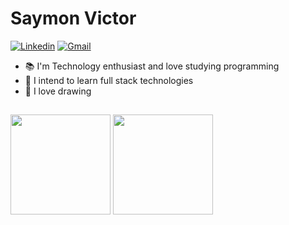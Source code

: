 # Saymon Victor

[![Linkedin](https://img.shields.io/badge/-Saymon%20Victor-6633cc?style=flat-square&logo=Linkedin&logoColor=white&color=6272a4&link=https://www.linkedin.com/in/saymonvictor/)](https://www.linkedin.com/in/saymonvictor/) 
[![Gmail](https://img.shields.io/badge/-saymonnnvict0r@gmail.com-6633cc?style=flat-square&logo=Gmail&logoColor=white&color=6272a4&link=mailto:saymonnnvict0r@gmail.com)](mailto:saymonnnvict0r@gmail.com)

- :books: I'm Technology enthusiast and love studying programming
- :rocket: I intend to learn full stack technologies
- :art: I love drawing

##

<div>
 <img height="160px" src="https://github-readme-stats.vercel.app/api?username=Symonnv&show_icons=true&theme=dracula&include_all_commits=true&count_private=true"/>
 <img height="160px" src="https://github-readme-stats.vercel.app/api/top-langs/?username=Symonnv&layout=compact&langs_count=16&theme=dracula"/>
</div>
